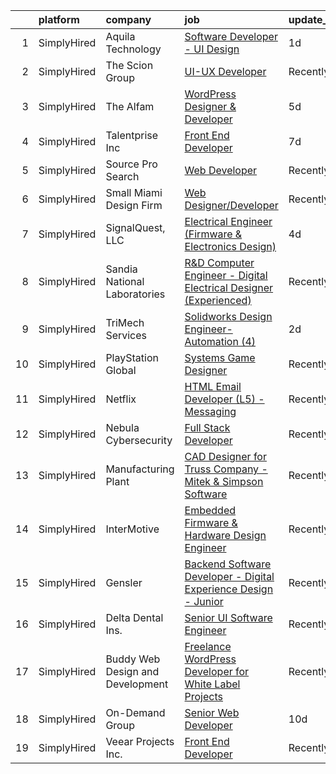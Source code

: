 

|    | platform    | company                          | job                                                                                                                                                                            | update_time   | location        |
|---:|:------------|:---------------------------------|:-------------------------------------------------------------------------------------------------------------------------------------------------------------------------------|:--------------|:----------------|
|  1 | SimplyHired | Aquila Technology                | [Software Developer - UI Design](https://www.simplyhired.com/job/M3dWM1UMDPupeMdxVKx2i8WBUWiM0aXGnbBS3QR2PEn4n5y7kA2nUA?q=design+developer)                                    | 1d            | Remote          |
|  2 | SimplyHired | The Scion Group                  | [UI-UX Developer](https://www.simplyhired.com/job/dAmbxnJ5aItVJnYITEPneMAarmAMHdwn6gsgw5FyRMxJshD9Omc_-w?q=design+developer)                                                   | Recently      | Chicago, IL     |
|  3 | SimplyHired | The Alfam                        | [WordPress Designer & Developer](https://www.simplyhired.com/job/x18XXy9BYO-SvGtkvf8qnNvjru9EgOTGxI1SDkcs2EQVA45L8UskRw?q=design+developer)                                    | 5d            | Remote          |
|  4 | SimplyHired | Talentprise Inc                  | [Front End Developer](https://www.simplyhired.com/job/JY_X-tW5jeOJ2jSG7ICNPrrpUP6lMfQ7DDZK5sbOY0xgiOdEySh5Vw?q=design+developer)                                               | 7d            | Remote          |
|  5 | SimplyHired | Source Pro Search                | [Web Developer](https://www.simplyhired.com/job/7ZenZeF_ONwCKyjMeWJFb1qq3fwVm-FJiuOujAGdsndOvmISqsRVfg?q=design+developer)                                                     | Recently      | Schaumburg, IL  |
|  6 | SimplyHired | Small Miami Design Firm          | [Web Designer/Developer](https://www.simplyhired.com/job/RzGkKRVbaGkfuEwELmQZUpslvsaTfqoRfB9HRRmqC960RQRKAkAt4g?q=design+developer)                                            | Recently      | Remote          |
|  7 | SimplyHired | SignalQuest, LLC                 | [Electrical Engineer (Firmware & Electronics Design)](https://www.simplyhired.com/job/cv8lu_wLhyE1xiKespoSoIGTm75lneOobcoKydZf1DAAvGaWs5_hHA?q=design+developer)               | 4d            | Lebanon, NH     |
|  8 | SimplyHired | Sandia National Laboratories     | [R&D Computer Engineer - Digital Electrical Designer (Experienced)](https://www.simplyhired.com/job/D0gIWdqQD9p2YA5ZCc6hPAhdyN8G7tGT4g8U1XPdM7z5nAuci1rgnQ?q=design+developer) | Recently      | Albuquerque, NM |
|  9 | SimplyHired | TriMech Services                 | [Solidworks Design Engineer- Automation (4)](https://www.simplyhired.com/job/EGgbDPuhnB1O9rn-B3UxRLeKCDbz8lldAPGTtsTzCJsm0-z6r7PHCg?q=design+developer)                        | 2d            | Atlanta, GA     |
| 10 | SimplyHired | PlayStation Global               | [Systems Game Designer](https://www.simplyhired.com/job/QF_UqOv9uHB2_lDYonKjyhCKwAnpdEetDE2WJJ0CYniYg9VlhH-KIg?q=design+developer)                                             | Recently      | San Diego, CA   |
| 11 | SimplyHired | Netflix                          | [HTML Email Developer (L5) - Messaging](https://www.simplyhired.com/job/1bXVxt5BiO0MD0IViaSIetDkT_fhFoZwnqAbC8nd3-MrVMl4GV84Zg?q=design+developer)                             | Recently      | Los Angeles, CA |
| 12 | SimplyHired | Nebula Cybersecurity             | [Full Stack Developer](https://www.simplyhired.com/job/jlp-vqJPaCjeqSJniM7pxkypm5FjUGwTPjpfxBZKR35dIE6lwp_F_Q?q=design+developer)                                              | Recently      | Remote          |
| 13 | SimplyHired | Manufacturing Plant              | [CAD Designer for Truss Company - Mitek & Simpson Software](https://www.simplyhired.com/job/Si0P3Lb7aY6oFpNVjs3JpE_XCDoesr7o0UUlZRqYW0U7jgGYJ4p_uA?q=design+developer)         | Recently      | Fort Pierce, FL |
| 14 | SimplyHired | InterMotive                      | [Embedded Firmware & Hardware Design Engineer](https://www.simplyhired.com/job/YRYdqR0oW6N3oDii1uJvpmPCoo6iq236sLqQ7eabt5TvIA-9x4o2-Q?q=design+developer)                      | Recently      | Auburn, CA      |
| 15 | SimplyHired | Gensler                          | [Backend Software Developer - Digital Experience Design - Junior](https://www.simplyhired.com/job/p9QnhAiNHUq08rTao3bwxJF9bfwydRl_6OYB9dhfOMsrPdm3JNGP9g?q=design+developer)   | Recently      | Austin, TX      |
| 16 | SimplyHired | Delta Dental Ins.                | [Senior UI Software Engineer](https://www.simplyhired.com/job/KosD5_40WsoKrhpYWMQAp-THdsLdabuL0jmAs1oH_5rwO7geZ9jaCQ?q=design+developer)                                       | Recently      | Alpharetta, GA  |
| 17 | SimplyHired | Buddy Web Design and Development | [Freelance WordPress Developer for White Label Projects](https://www.simplyhired.com/job/7PDDIWebbIGWebKc_1Ybi7-sqWjppzP5mD5jULXs5iZSWq-v5RZ3GA?q=design+developer)            | Recently      | Remote          |
| 18 | SimplyHired | On-Demand Group                  | [Senior Web Developer](https://www.simplyhired.com/job/oKdzfu09wOxuloQSso5s-k_WzGwXnh0S2-eFFyjkoJ3B0Fk6FPMvGw?q=design+developer)                                              | 10d           | Saint Paul, MN  |
| 19 | SimplyHired | Veear Projects Inc.              | [Front End Developer](https://www.simplyhired.com/job/0fKvwWPncH_-_Cv2HDSV4br8t9hY5vxtx4oBr8z_7X414PBLVN_nnA?q=design+developer)                                               | Recently      | Remote          |